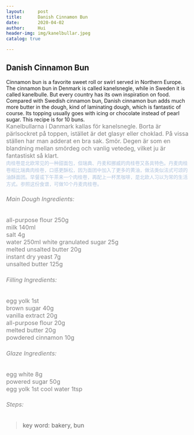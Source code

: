 ```yaml
---
layout:     post
title:      Danish Cinnamon Bun
date:       2020-04-02
author:     Hui
header-img: img/kanelbullar.jpeg
catalog: true

---
```


## Danish Cinnamon Bun

Cinnamon bun is a favorite sweet roll or swirl served in Northern Europe. The cinnamon bun in Denmark is called kanelsnegle, while in Sweden it is called kanelbulle. But every country has its own inspiration on food. Compared with Swedish cinnamon bun, Danish cinnamon bun adds much more butter in the dough, kind of laminating dough, which is fantastic of course. Its topping usually goes with icing or chocolate instead of pearl sugar. This recipe is for 10 buns.
<br><font size="3"><font color="#808080"> Kanelbullarna i Danmark kallas för kanelsnegle. Borta är pärlsockret på toppen, istället är det glasyr eller choklad. På vissa ställen har man adderat en bra sak. Smör. Degen är som en blandning mellan smördeg och vanlig vetedeg, vilket ju är fantastiskt så klart.
<br><font size="2"><font color="#B0C4DE"> 肉桂卷是北欧常见的一种甜面包，但瑞典、丹麦和挪威的肉桂卷又各具特色。丹麦肉桂卷相比瑞典肉桂卷，口感更酥松，因为面团中加入了更多的黄油，做法类似法式可颂的油酥面团。早餐或下午茶来一个肉桂卷，再配上一杯黑咖啡，是北欧人习以为常的生活方式。参照这份食谱，可做10个丹麦肉桂卷。</font></font>

###### Main Dough Ingredients:

all-purpose flour  250g<br/>
milk   140ml<br>
salt   4g<br>
water  250ml
white granulated sugar  25g<br>
melted unsalted butter  20g<br>
instant dry yeast  7g<br>
unsalted butter  125g<br>

###### Filling Ingredients:

egg yolk  1st<br/>
brown sugar  40g<br/>
vanilla extract  20g<br>
all-purpose flour  20g<br>
melted butter  20g<br>
powdered cinnamon  10g<br>

###### Glaze Ingredients:

egg white  8g<br>
powered sugar  50g<br>
egg yolk  1st
cool water  1tsp

###### Steps:



>key word: bakery, bun

